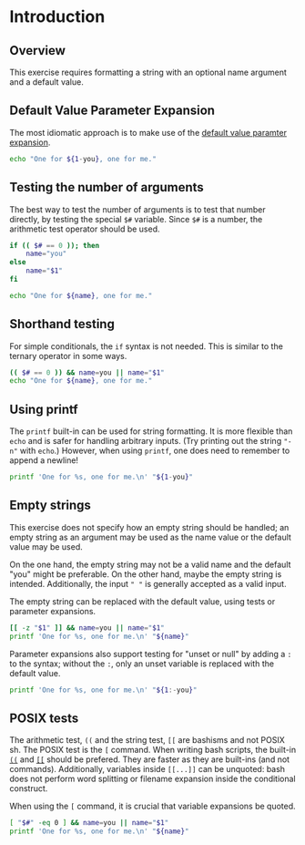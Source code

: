 # Introduction

## Overview

This exercise requires formatting a string with an optional name argument and a default value.

## Default Value Parameter Expansion

The most idiomatic approach is to make use of the [default value paramter expansion][default-value].

```bash
echo "One for ${1-you}, one for me."
```

## Testing the number of arguments

The best way to test the number of arguments is to test that number directly, by testing the special `$#` variable.
Since `$#` is a number, the arithmetic test operator should be used.

```bash
if (( $# == 0 )); then
    name="you"
else
    name="$1"
fi

echo "One for ${name}, one for me."
```

## Shorthand testing

For simple conditionals, the `if` syntax is not needed.
This is similar to the ternary operator in some ways.

```bash
(( $# == 0 )) && name=you || name="$1"
echo "One for ${name}, one for me."
```

## Using printf

The `printf` built-in can be used for string formatting.
It is more flexible than `echo` and is safer for handling arbitrary inputs.
(Try printing out the string `"-n"` with `echo`.)
However, when using `printf`, one does need to remember to append a newline!

```bash
printf 'One for %s, one for me.\n' "${1-you}"
```

## Empty strings

This exercise does not specify how an empty string should be handled; an empty string as an argument may be used as the name value or the default value may be used.

On the one hand, the empty string may not be a valid name and the default "you" might be preferable.
On the other hand, maybe the empty string is intended.
Additionally, the input `" "` is generally accepted as a valid input.

The empty string can be replaced with the default value, using tests or parameter expansions.

```bash
[[ -z "$1" ]] && name=you || name="$1"
printf 'One for %s, one for me.\n' "${name}"
```

Parameter expansions also support testing for "unset or null" by adding a `:` to the syntax; without the `:`, only an unset variable is replaced with the default value.

```bash
printf 'One for %s, one for me.\n' "${1:-you}"
```

## POSIX tests

The arithmetic test, `((` and the string test, `[[` are bashisms and not POSIX sh.
The POSIX test is the `[` command.
When writing bash scripts, the built-in [`((`][arithmetic] and [`[[`][conditional] should be prefered.
They are faster as they are built-ins (and not commands).
Additionally, variables inside `[[...]]` can be unquoted: bash does not perform word splitting or filename expansion inside the conditional construct.

When using the `[` command, it is crucial that variable expansions be quoted.

```bash
[ "$#" -eq 0 ] && name=you || name="$1"
printf 'One for %s, one for me.\n' "${name}"
```

[arithmetic]: https://wiki.bash-hackers.org/syntax/ccmd/arithmetic_eval
[conditional]: https://wiki.bash-hackers.org/syntax/ccmd/conditional_expression
[default-value]: https://wiki.bash-hackers.org/syntax/pe#use_a_default_value
